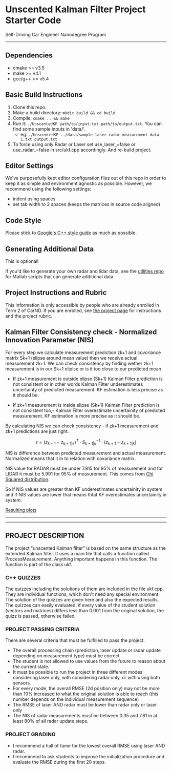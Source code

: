 # Unscented Kalman Filter Project Starter Code
Self-Driving Car Engineer Nanodegree Program

---

## Dependencies

* cmake >= v3.5
* make >= v4.1
* gcc/g++ >= v5.4

## Basic Build Instructions

1. Clone this repo.
2. Make a build directory: `mkdir build && cd build`
3. Compile: `cmake .. && make`
4. Run it: `./UnscentedKF path/to/input.txt path/to/output.txt`. You can find
   some sample inputs in 'data/'.
    - eg. `./UnscentedKF ../data/sample-laser-radar-measurement-data-1.txt output.txt`
5. To force using only Radar or Laser set use_laser_=false or use_radar_=false in src/ukf.cpp accordingly. And re-build project.

## Editor Settings

We've purposefully kept editor configuration files out of this repo in order to
keep it as simple and environment agnostic as possible. However, we recommend
using the following settings:

* indent using spaces
* set tab width to 2 spaces (keeps the matrices in source code aligned)

## Code Style

Please stick to [Google's C++ style guide](https://google.github.io/styleguide/cppguide.html) as much as possible.

## Generating Additional Data

This is optional!

If you'd like to generate your own radar and lidar data, see the
[utilities repo](https://github.com/udacity/CarND-Mercedes-SF-Utilities) for
Matlab scripts that can generate additional data.

## Project Instructions and Rubric

This information is only accessible by people who are already enrolled in Term 2
of CarND. If you are enrolled, see [the project page](https://classroom.udacity.com/nanodegrees/nd013/parts/40f38239-66b6-46ec-ae68-03afd8a601c8/modules/0949fca6-b379-42af-a919-ee50aa304e6a/lessons/c3eb3583-17b2-4d83-abf7-d852ae1b9fff/concepts/4d0420af-0527-4c9f-a5cd-56ee0fe4f09e)
for instructions and the project rubric.


## Kalman Filter Consistency check - Normalized Innovation Parameter (NIS)

For every step we calculate measurement prediction zk+1 and covoriance matrix Sk+1 (elipse around mean value) then we receive actual measurement zk+1. We can check consistency by finding wether zk+1 measurement is in our Sk+1 eliplse or is it too close to our predicted mean.

- If zk+1 measurement is outside elipse (Sk+1) Kalman Filter prediction is not consistent or in other words Kalman Filter underestimates uncertainty of predicted measurement. KF estimation is less precise as it should be.

- If zk+1 measurement is inside elipse (Sk+1) Kalman Filter prediction is not consistent too,- Kalman Filter overestimate uncertainity of predicted measurement. KF estimation is more precise as it should be.

By calculating NIS we can check consistency - if zk+1 measurement and zk+1 predictions are just right.

$$\epsilon = (z_{k+1} - z_{k+1|k})^T \cdot S^{-1}_{k+1|k} \cdot (z_{k+1} - z_{k+1|k})$$

NIS is difference between predicted measurement and actual measurement. Normalized means that it in to relation with covariance matrix.

NIS value for RADAR must be under 7.815 for 95% of measurement and for LIDAR it must be 5.991 for 95% of measurement. This comes from [Chi Squared distribution](https://en.wikipedia.org/wiki/Chi-squared_distribution).

So if NIS values are greater than KF underestimates uncertainity in system and if NIS values are lower that means thtat KF overestimates uncertainity in system.

[Resulting plots](plots.html)

---

---
## PROJECT DESCRIPTION

The project "unscented Kalman filter" is based on the same structure as the extended Kalman filter.
It uses a main file that calls a function called ProcessMeasurement. Anything important happens in this function. The function is part of the class ukf.

### C++ QUIZZES
The quizzes including the solutions of them are included in the file ukf.cpp. They are individual functions, which don't need any special environment. The solution of the quizzes are given here and also the expected results.
The quizzes can easily evaluated: if every value of the student solution (vectors and matrices) differs less than 0.001 from the original solution, the quizz is passed, otherwise failed.

### PROJECT PASSING CRITERIA
There are several criteria that must be fulfilled to pass the project.

- The overall processing chain (prediction, laser update or radar update depending on measurement type) must be correct.
- The student is not allowed to use values from the future to reason about the current state.
- It must be possible to run the project in three different modes: considering laser only, with considering radar only, or with using both sensors.
- For every mode, the overall RMSE (2d position only) may not be more than 10% increased to what the original solution is able to reach (this number depends on the individual measurement sequence)
- The RMSE of laser AND radar must be lower than radar only or laser only
- The NIS of radar measurements must be between 0.35 and 7.81 in at least 80% of all radar update steps.

### PROJECT GRADING
- I recommend a hall of fame for the lowest overall RMSE using laser AND radar.
- I recommend to ask students to improve the initialization procedure and evaluate the RMSE during the first 20 steps.
